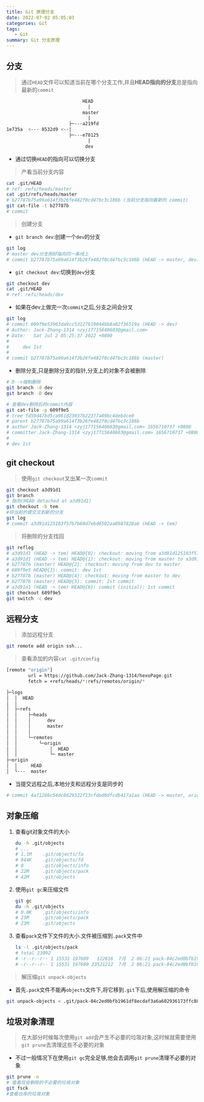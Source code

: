 ```yaml
---
title: Git 原理分支
date: 2022-07-02 05:05:03
categories: Git
tags:
   - Git
summary: Git 分支原理
---
```


## 分支

> 通过`HEAD`文件可以知道当前在哪个分支工作,并且**HEAD指向的分支**总是指向最新的`commit`

```bash
                            HEAD
                              |
                            master
                              |
                       ├─---a219fd
1e735a  <--- 8532d9 <--|     
                       ├─---e78125
                              |
                             dev
```

- 通过切换`HEAD`的指向可以切换分支

> 产看当前分支内容

```bash
cat .git/HEAD
# ref: refs/heads/master
cat .git/refs/heads/master
# b27787b75a99a614f3b26fe482f0cd47bc3c186b (当前分支指向最新的 commit)
git cat-file -t b27787b
# commit
```

> 创建分支

- `git branch dev`:创建一个`dev`的分支

```bash
git log
# master dev分支刚好指向同一条线上   
# commit b27787b75a99a614f3b26fe482f0cd47bc3c186b (HEAD -> master, dev)
```

- `git checkout dev`:切换到`dev`分支

```bash
git checkout dev
cat .git/HEAD
# ref: refs/heads/dev
```

- 如果在dev上做完一次`commit`之后,分支之间会分叉

```bash
git log
# commit 609f9e53903da9cc53127619044bb8a02f36519a (HEAD -> dev)
# Author: Jack-Zhang-1314 <zyj17715640603@gmail.com>
# Date:   Sat Jul 2 05:25:37 2022 +0800
# 
#     dev 1st
# 
# commit b27787b75a99a614f3b26fe482f0cd47bc3c186b (master)
```

- 删除分支,只是删除分支的指针,分支上的对象不会被删除

```bash
# D-->强制删除
git branch -d dev
git branch -D dev

# 查看dev删除后的commit内容
git cat-file -p 609f9e5
# tree fd59d47bd5ca961d23037b22377a89bc4debdce0
# parent b27787b75a99a614f3b26fe482f0cd47bc3c186b
# author Jack-Zhang-1314 <zyj17715640603@gmail.com> 1656710737 +0800
# committer Jack-Zhang-1314 <zyj17715640603@gmail.com> 1656710737 +0800
# 
# dev 1st
```

## git checkout

> 使用`git checkout`叉出某一次`commit`

```bash
git checkout a3d91d1
git branch
# 指向(HEAD detached at a3d91d1)
git checkout -b tem
#将当前的提交叉到新的分支
git log 
# commit a3d91d125103f57b7b60d7ebd6502aa0987828ab (HEAD -> tem)
```

> 将删除的分支找回

```bash
git reflog
# a3d91d1 (HEAD -> tem) HEAD@{0}: checkout: moving from a3d91d125103f57b7b60d7ebd6502aa0987828ab to tem
# a3d91d1 (HEAD -> tem) HEAD@{1}: checkout: moving from master to a3d91d12
# b27787b (master) HEAD@{2}: checkout: moving from dev to master
# 609f9e5 HEAD@{3}: commit: dev 1st
# b27787b (master) HEAD@{4}: checkout: moving from master to dev
# b27787b (master) HEAD@{5}: commit: 2st commit
# a3d91d1 (HEAD -> tem) HEAD@{6}: commit (initial): 1st commit
git checkout 609f9e5
git switch -c dev
```

## 远程分支

> 添加远程分支

```bash
git remote add origin ssh...
```

> 查看添加的内容`cat .git/config`

```bash
[remote "origin"]
        url = https://github.com/Jack-Zhang-1314/hexoPage.git
        fetch = +refs/heads/*:refs/remotes/origin/*
```

```bash
├─logs
│  │  HEAD
│  │
│  ├─refs
│  │    ├─heads
│  │    │      dev
│  │    │      master
│  │    │
│  │    └─remotes
│  │        └─origin
│  │            │  HEAD
│  │            └─ master
├─origin
│  │     HEAD
│  └---  master
```

- 当提交远程之后,本地分支和远程分支是同步的

```bash
# commit 4a71286c54dc6629322f13cfded0dfcdb417a1aa (HEAD -> master, origin/master, origin/HEAD)
```

## 对象压缩

1. 查看git对象文件的大小

   ```bash
   du -h .git/objects
   # ...
   # 1.1M    .git/objects/fa
   # 944K    .git/objects/fd
   # 0       .git/objects/info
   # 22M     .git/objects/pack
   # 42M     .git/objects
   ```

2. 使用`git gc`来压缩文件

   ```bash
   git gc
   du -h .git/objects
   # 9.0K    .git/objects/info
   # 23M     .git/objects/pack
   # 23M     .git/objects
   ```

3. 查看`pack`文件下文件的大小.文件被压缩到`.pack`文件中

   ```bash
   ls -l .git/objects/pack
   # total 23092
   # -r--r--r-- 1 15531 197609   122816  7月  2 06:21 pack-04c2ed0bfb1961df8ecdaf3a6a602936173ffc88.idx
   # -r--r--r-- 1 15531 197609 23521212  7月  2 06:21 pack-04c2ed0bfb1961df8ecdaf3a6a602936173ffc88.pack
   ```

> 解压缩`git unpack-objects`

- 首先`.pack`文件不能再`objects`文件下,将它移到`.git`下后,使用解压缩的命令

```bash
git unpack-objects < .git/pack-04c2ed0bfb1961df8ecdaf3a6a602936173ffc88.pack
```

## 垃圾对象清理

> 在大部分时候每次使用`git add`会产生不必要的垃圾对象,这时候就需要使用`git prune`去清理这些不必要的对象

- 不过一般情况下在使用`git gc`完全足够,他会去调用`git prune`清理不必要的对象

```bash
git prune -n
# 查看将会删除的不必要的垃圾对象
git fsck
#查看仓库的垃圾对象
```

